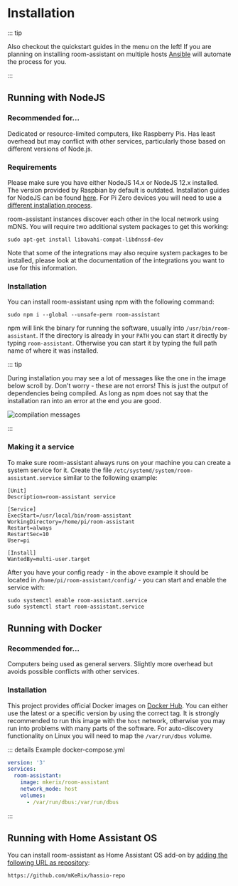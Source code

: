 # Installation

::: tip

Also checkout the quickstart guides in the menu on the left! If you are planning on installing room-assistant on multiple hosts [Ansible](./quickstart-ansible) will automate the process for you.

:::

## Running with NodeJS

### Recommended for...

Dedicated or resource-limited computers, like Raspberry Pis.  Has least overhead but may conflict with other services, particularly those based on different versions of Node.js.

### Requirements

Please make sure you have either NodeJS 14.x or NodeJS 12.x installed. The version provided by Raspbian by default is outdated.
Installation guides for NodeJS can be found [here](https://nodejs.org/en/download/package-manager/#debian-and-ubuntu-based-linux-distributions). For Pi Zero devices you will need to use a [different installation process](./quickstart-pi-zero-w.md#installing-room-assistant).

room-assistant instances discover each other in the local network using mDNS. You will require two additional system packages to get this working:

```shell script
sudo apt-get install libavahi-compat-libdnssd-dev
```

Note that some of the integrations may also require system packages to be installed, please look at the documentation of the integrations you want to use for this information.

### Installation

You can install room-assistant using npm with the following command:

```shell script
sudo npm i --global --unsafe-perm room-assistant
```

npm will link the binary for running the software, usually into `/usr/bin/room-assistant`.
If the directory is already in your `PATH` you can start it directly by typing `room-assistant`. Otherwise you can start it by typing the full path name of where it was installed.

::: tip

During installation you may see a lot of messages like the one in the image below scroll by. Don't worry - these are not errors! This is just the output of dependencies being compiled. As long as npm does not say that the installation ran into an error at the end you are good.

![compilation messages](./compilation-msgs.png)

:::

### Making it a service

To make sure room-assistant always runs on your machine you can create a system service for it. Create the file `/etc/systemd/system/room-assistant.service` similar to the following example:

```
[Unit]
Description=room-assistant service

[Service]
ExecStart=/usr/local/bin/room-assistant
WorkingDirectory=/home/pi/room-assistant
Restart=always
RestartSec=10
User=pi

[Install]
WantedBy=multi-user.target
```

After you have your config ready - in the above example it should be located in `/home/pi/room-assistant/config/` - you can start and enable the service with:

```shell
sudo systemctl enable room-assistant.service
sudo systemctl start room-assistant.service
```

## Running with Docker

### Recommended for...

Computers being used as general servers.  Slightly more overhead but avoids possible conflicts with other services.

### Installation

This project provides official Docker images on [Docker Hub](https://hub.docker.com/r/mkerix/room-assistant/). You can either use the latest or a specific version by using the correct tag. It is strongly recommended to run this image with the `host` network, otherwise you may run into problems with many parts of the software. For auto-discovery functionality on Linux you will need to map the `/var/run/dbus` volume.

::: details Example docker-compose.yml

```yaml
version: '3'
services:
  room-assistant:
    image: mkerix/room-assistant
    network_mode: host
    volumes:
      - /var/run/dbus:/var/run/dbus
```

:::

## Running with Home Assistant OS

You can install room-assistant as Home Assistant OS add-on by [adding the following URL as repository](https://www.home-assistant.io/hassio/installing_third_party_addons/):

`https://github.com/mKeRix/hassio-repo`
